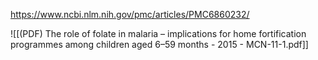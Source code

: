 
https://www.ncbi.nlm.nih.gov/pmc/articles/PMC6860232/

![[(PDF) The role of folate in malaria – implications for home fortification programmes among children aged 6–59 months - 2015 - MCN-11-1.pdf]]
